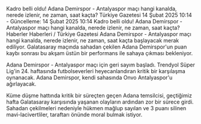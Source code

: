 Kadro belli oldu! Adana Demirspor - Antalyaspor maçı hangi kanalda, nerede izlenir, ne zaman, saat kaçta?
Türkiye Gazetesi
14 Şubat 2025 10:14 - Güncelleme: 14 Şubat 2025 10:14
Kadro belli oldu! Adana Demirspor - Antalyaspor maçı hangi kanalda, nerede izlenir, ne zaman, saat kaçta?
Haberler Haberleri  / Türkiye Gazetesi
Adana Demirspor - Antalyaspor maçı hangi kanalda, nerede izlenir, ne zaman, saat kaçta başlayacak merak ediliyor. Galatasaray maçında sahadan çekilen Adana Demirspor'un puan kaybı sonrası bu akşam üstün bir performans ile sahaya çıkması bekleniyor.

Adana Demirspor - Antalyaspor maçı için geri sayım başladı. Trendyol Süper Lig'in 24. haftasında futbolseverleri heyecanlandıran kritik bir karşılaşma oynanacak. Adana Demirspor, kendi sahasında Onvo Antalyaspor'u ağırlayacak.

Küme düşme hattında kritik bir süreçten geçen Adana temsilcisi, geçtiğimiz hafta Galatasaray karşısında yaşanan olayların ardından zor bir sürece girdi. Sahadan çekilmeleri nedeniyle hükmen mağlup sayılan ve 3 puanı silinen mavi-lacivertliler, taraftarı önünde moral bulmak istiyor. 
